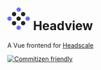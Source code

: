 # ![Headview](./public/headview.svg) Headview

A Vue frontend for [Headscale](https://headscale.net/)

[![Commitizen friendly](https://img.shields.io/badge/commitizen-friendly-brightgreen.svg)](http://commitizen.github.io/cz-cli/)
